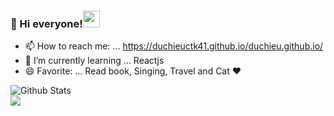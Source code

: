 ### :wave: Hi everyone!<img src="https://user-images.githubusercontent.com/5679180/79618120-0daffb80-80be-11ea-819e-d2b0fa904d07.gif" width="27px">

- 📫 How to reach me: ... https://duchieuctk41.github.io/duchieu.github.io/
- 🌱 I’m currently learning ... Reactjs
- 😄 Favorite: ... Read book, Singing, Travel and Cat ❤️
<div>
  <img alt="Github Stats" src="https://thanh-github-stats.vercel.app/api?username=duchieuctk41&hide=stars&count_private=true&show_icons=true&hide_border=true" />
  <!-- <img alt="Most language used" src="https://github-readme-stats.vercel.app/api/top-langs/?username=duchieuctk41&layout=compact&hide_border=true" /> -->
<div>
  
<img src="https://github-readme-stats.vercel.app/api/top-langs/?username=quocthang0507&layout=compact&theme=vue">
